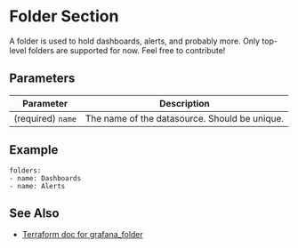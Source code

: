 # Folder Section
A folder is used to hold dashboards, alerts, and probably more. Only top-level folders are supported for now. Feel free to contribute!

## Parameters
| Parameter | Description |
| --- | --- |
| (required) `name` | The name of the datasource. Should be unique. |

## Example
```
folders:
- name: Dashboards
- name: Alerts
```

## See Also
- [Terraform doc for grafana_folder](https://registry.terraform.io/providers/grafana/grafana/latest/docs/resources/folder)
